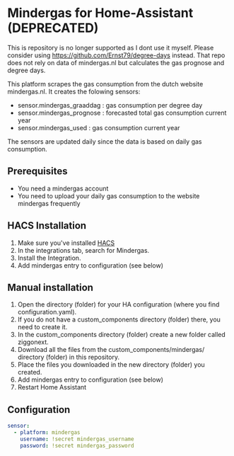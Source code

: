 # Mindergas for Home-Assistant (DEPRECATED)

This is repository is no longer supported as I dont use it myself. Please consider using https://github.com/Ernst79/degree-days instead. That repo does not rely on data of mindergas.nl but calculates the gas prognose and degree days.






This platform scrapes the gas consumption from the dutch website mindergas.nl. It creates the folowing sensors:

- sensor.mindergas_graaddag      : gas consumption per degree day
- sensor.mindergas_prognose      : forecasted total gas consumption current year
- sensor.mindergas_used          : gas consumption current year 

The sensors are updated daily since the data is based on daily gas consumption.

## Prerequisites
- You need a mindergas account
- You need to upload your daily gas consumption to the website mindergas frequently

## HACS Installation
1. Make sure you've installed [HACS](https://hacs.xyz/docs/installation/prerequisites)
2. In the integrations tab, search for Mindergas.
3. Install the Integration.
4. Add mindergas entry to configuration (see below)

## Manual installation

1. Open the directory (folder) for your HA configuration (where you find configuration.yaml).
2. If you do not have a custom_components directory (folder) there, you need to create it.
3. In the custom_components directory (folder) create a new folder called ziggonext.
4. Download all the files from the custom_components/mindergas/ directory (folder) in this repository.
5. Place the files you downloaded in the new directory (folder) you created.
6. Add mindergas entry to configuration (see below)
7. Restart Home Assistant

## Configuration
```yaml
sensor:
  - platform: mindergas
    username: !secret mindergas_username
    password: !secret mindergas_password
```
